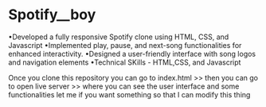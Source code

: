 # Spotify__boy
•Developed a fully responsive Spotify clone using HTML, CSS, and Javascript •Implemented play, pause, and next-song functionalities for enhanced interactivity. •Designed a user-friendly interface with song logos and navigation elements •Technical SKills - HTML,CSS, and Javascript

Once you clone this repository you can go to index.html >> then you can go to open live server >> where you can see the user interface and some functionalities let me if you want something so that I can modify this thing 
